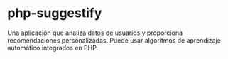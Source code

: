 # php-suggestify
Una aplicación que analiza datos de usuarios y proporciona recomendaciones personalizadas. Puede usar algoritmos de aprendizaje automático integrados en  PHP.
